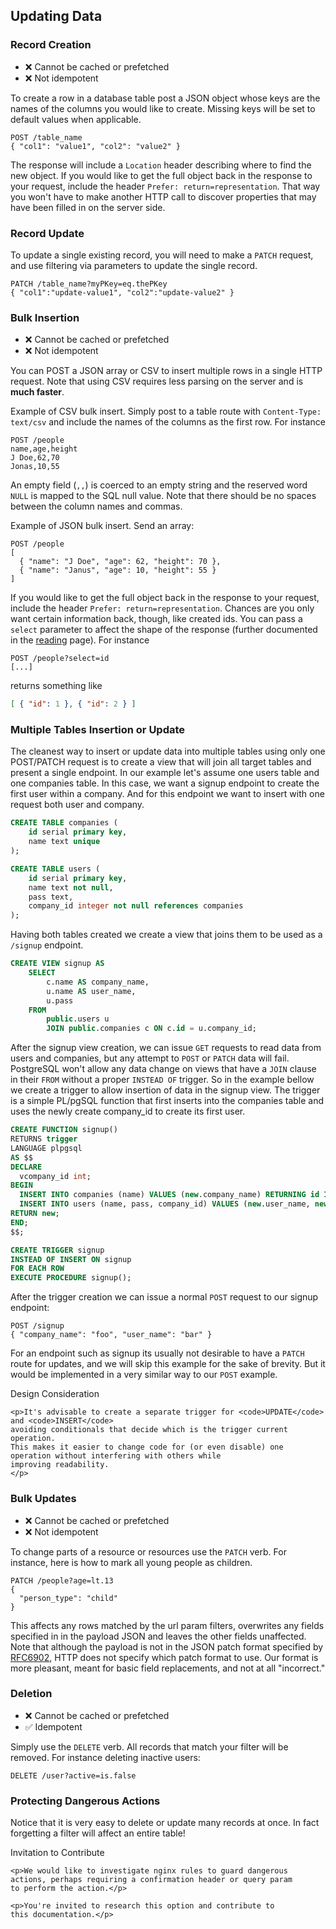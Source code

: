 ## Updating Data

### Record Creation

* ❌ Cannot be cached or prefetched
* ❌ Not idempotent

To create a row in a database table post a JSON object whose keys
are the names of the columns you would like to create. Missing keys
will be set to default values when applicable.

```HTTP
POST /table_name
{ "col1": "value1", "col2": "value2" }
```

The response will include a `Location` header describing where to
find the new object. If you would like to get the full object back
in the response to your request, include the header `Prefer:
return=representation`. That way you won't have to make another
HTTP call to discover properties that may have been filled in on
the server side.

### Record Update

To update a single existing record, you will need to make a `PATCH` 
request, and use filtering via parameters to update the single record.

```HTTP
PATCH /table_name?myPKey=eq.thePKey
{ "col1":"update-value1", "col2":"update-value2" }
```

### Bulk Insertion

* ❌ Cannot be cached or prefetched
* ❌ Not idempotent

You can POST a JSON array or CSV to insert multiple rows in a single
HTTP request. Note that using CSV requires less parsing on the server
and is **much faster**.

Example of CSV bulk insert. Simply post to a table route with
`Content-Type: text/csv` and include the names of the columns as
the first row. For instance

```HTTP
POST /people
name,age,height
J Doe,62,70
Jonas,10,55
```

An empty field (`,,`) is coerced to an empty string and the reserved
word `NULL` is mapped to the SQL null value. Note that there should
be no spaces between the column names and commas.

Example of JSON bulk insert. Send an array:

```HTTP
POST /people
[
  { "name": "J Doe", "age": 62, "height": 70 },
  { "name": "Janus", "age": 10, "height": 55 }
]
```

If you would like to get the full object back in the response to
your request, include the header `Prefer: return=representation`.
Chances are you only want certain information back, though, like
created ids. You can pass a `select` parameter to affect the shape
of the response (further documented in the [reading](/api/reading/)
page). For instance

```HTTP
POST /people?select=id
[...]
```
returns something like
```json
[ { "id": 1 }, { "id": 2 } ]
```

### Multiple Tables Insertion or Update

The cleanest way to insert or update data into multiple tables using only one POST/PATCH request
is to create a view that will join all target tables and present a single endpoint.
In our example let's assume one users table and one companies table.
In this case, we want a signup endpoint to create the first user within a company.
And for this endpoint we want to insert with one request both user and company.

```SQL
CREATE TABLE companies (
    id serial primary key,
    name text unique
);

CREATE TABLE users (
    id serial primary key,
    name text not null,
    pass text,
    company_id integer not null references companies
);
```

Having both tables created we create a view that joins them to be used
as a ```/signup``` endpoint.

```SQL
CREATE VIEW signup AS
    SELECT
        c.name AS company_name,
        u.name AS user_name,
        u.pass
    FROM
        public.users u
        JOIN public.companies c ON c.id = u.company_id;

```

After the signup view creation, we can issue ```GET``` requests to read data
from users and companies, but any attempt to ```POST``` or ```PATCH``` data will fail.
PostgreSQL won't allow any data change on views that have a ```JOIN``` 
clause in their ```FROM``` without a proper ```INSTEAD OF``` trigger.
So in the example bellow we create a trigger to allow insertion of data in the signup view.
The trigger is a simple PL/pgSQL function that first inserts into the companies table and
uses the newly create company_id to create its first user.


```SQL
CREATE FUNCTION signup()
RETURNS trigger
LANGUAGE plpgsql
AS $$
DECLARE
  vcompany_id int;
BEGIN
  INSERT INTO companies (name) VALUES (new.company_name) RETURNING id INTO vcompany_id;
  INSERT INTO users (name, pass, company_id) VALUES (new.user_name, new.pass, vcompany_id);
RETURN new;
END;
$$;

CREATE TRIGGER signup
INSTEAD OF INSERT ON signup
FOR EACH ROW
EXECUTE PROCEDURE signup();
```

After the trigger creation we can issue a normal ```POST``` request to our signup endpoint:

```HTTP
POST /signup
{ "company_name": "foo", "user_name": "bar" }
```

For an endpoint such as signup its usually not desirable to have a ```PATCH``` route for updates,
and we will skip this example for the sake of brevity. But it would be implemented in a very
similar way to our ```POST``` example.

<div class="admonition note">
    <p class="admonition-title">Design Consideration</p>

    <p>It's advisable to create a separate trigger for <code>UPDATE</code> and <code>INSERT</code>
    avoiding conditionals that decide which is the trigger current operation.
    This makes it easier to change code for (or even disable) one operation without interfering with others while
    improving readability.
    </p>
</div>

### Bulk Updates

* ❌ Cannot be cached or prefetched
* ❌ Not idempotent

To change parts of a resource or resources use the `PATCH` verb.
For instance, here is how to mark all young people as children.

```HTTP
PATCH /people?age=lt.13
{
  "person_type": "child"
}
```

This affects any rows matched by the url param filters, overwrites
any fields specified in in the payload JSON and leaves the other
fields unaffected. Note that although the payload is not in the
JSON patch format specified by
[RFC6902](https://tools.ietf.org/html/rfc6902), HTTP does not specify
which patch format to use. Our format is more pleasant, meant for
basic field replacements, and not at all "incorrect."

### Deletion

* ❌ Cannot be cached or prefetched
* ✅ Idempotent

Simply use the `DELETE` verb. All records that match your filter
will be removed. For instance deleting inactive users:

```HTTP
DELETE /user?active=is.false
```

### Protecting Dangerous Actions

Notice that it is very easy to delete or update many records at
once. In fact forgetting a filter will affect an entire table!

<div class="admonition warning">
    <p class="admonition-title">Invitation to Contribute</p>

    <p>We would like to investigate nginx rules to guard dangerous
    actions, perhaps requiring a confirmation header or query param
    to perform the action.</p>

    <p>You're invited to research this option and contribute to
    this documentation.</p>
</div>

